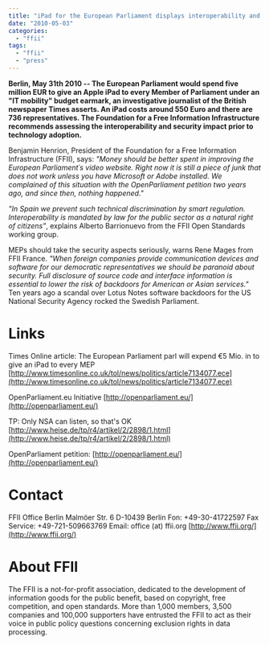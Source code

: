 ```yaml
---
title: "iPad for the European Parliament displays interoperability and security carelessness"
date: "2010-05-03"
categories: 
  - "ffii"
tags: 
  - "ffii"
  - "press"
---
```


**Berlin, May 31th 2010 -- The European Parliament would spend five million EUR to give an Apple iPad to every Member of Parliament under an "IT mobility" budget earmark, an investigative journalist of the British newspaper Times asserts. An iPad costs around 550 Euro and there are 736 representatives. The Foundation for a Free Information Infrastructure recommends assessing the interoperability and security impact prior to technology adoption.**

Benjamin Henrion, President of the Foundation for a Free Information Infrastructure (FFII), says: _"Money should be better spent in improving the European Parliament´s video website. Right now it is still a piece of junk that does not work unless you have Microsoft or Adobe installed. We complained of this situation with the OpenParliament petition two years ago, and since then, nothing happened."_

_"In Spain we prevent such technical discrimination by smart regulation. Interoperability is mandated by law for the public sector as a natural right of citizens"_, explains Alberto Barrionuevo from the FFII Open Standards working group.

MEPs should take the security aspects seriously, warns Rene Mages from FFII France. _"When foreign companies provide communication devices and software for our democratic representatives we should be paranoid about security. Full disclosure of source code and interface information is essential to lower the risk of backdoors for American or Asian services."_ Ten years ago a scandal over Lotus Notes software backdoors for the US National Security Agency rocked the Swedish Parliament.

# Links

Times Online article: The European Parliament parl will expend €5 Mio. in to give an iPad to every MEP [http://www.timesonline.co.uk/tol/news/politics/article7134077.ece](http://www.timesonline.co.uk/tol/news/politics/article7134077.ece)

OpenParliament.eu Initiative [http://openparliament.eu/](http://openparliament.eu/)

TP: Only NSA can listen, so that's OK [http://www.heise.de/tp/r4/artikel/2/2898/1.html](http://www.heise.de/tp/r4/artikel/2/2898/1.html)

OpenParliament petition: [http://openparliament.eu/](http://openparliament.eu/)

# Contact

FFII Office Berlin Malmöer Str. 6 D-10439 Berlin Fon: +49-30-41722597 Fax Service: +49-721-509663769 Email: office (at) ffii.org [http://www.ffii.org/](http://www.ffii.org/)

# About FFII

The FFII is a not-for-profit association, dedicated to the development of information goods for the public benefit, based on copyright, free competition, and open standards. More than 1,000 members, 3,500 companies and 100,000 supporters have entrusted the FFII to act as their voice in public policy questions concerning exclusion rights in data processing.
